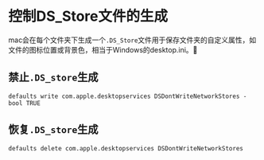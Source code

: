 # 控制DS_Store文件的生成

mac会在每个文件夹下生成一个`.DS_Store`文件用于保存文件夹的自定义属性，如文件的图标位置或背景色，相当于Windows的desktop.ini。

##  禁止`.DS_store`生成

```
defaults write com.apple.desktopservices DSDontWriteNetworkStores -bool TRUE
```

## 恢复`.DS_store`生成

```
defaults delete com.apple.desktopservices DSDontWriteNetworkStores
```